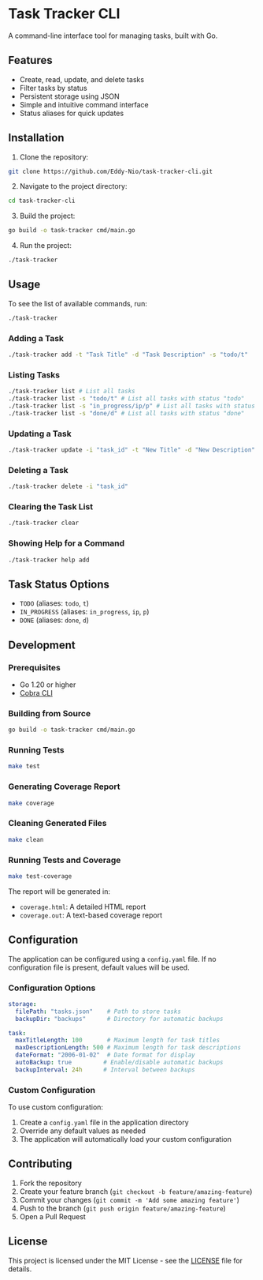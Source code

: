 # Task Tracker CLI

A command-line interface tool for managing tasks, built with Go.

## Features

- Create, read, update, and delete tasks
- Filter tasks by status
- Persistent storage using JSON
- Simple and intuitive command interface
- Status aliases for quick updates

## Installation

1. Clone the repository:

```bash
git clone https://github.com/Eddy-Nio/task-tracker-cli.git
```

2. Navigate to the project directory:

```bash
cd task-tracker-cli
```

3. Build the project:

```bash
go build -o task-tracker cmd/main.go
```

4. Run the project:

```bash
./task-tracker
```

## Usage

To see the list of available commands, run:

```bash
./task-tracker
```
### Adding a Task

```bash
./task-tracker add -t "Task Title" -d "Task Description" -s "todo/t"
```

### Listing Tasks

```bash
./task-tracker list # List all tasks
./task-tracker list -s "todo/t" # List all tasks with status "todo"
./task-tracker list -s "in_progress/ip/p" # List all tasks with status "in_progress"
./task-tracker list -s "done/d" # List all tasks with status "done"
```

### Updating a Task

```bash
./task-tracker update -i "task_id" -t "New Title" -d "New Description" -s "todo/t"
```

### Deleting a Task

```bash
./task-tracker delete -i "task_id"
```

### Clearing the Task List

```bash
./task-tracker clear
```

### Showing Help for a Command

```bash
./task-tracker help add
```
## Task Status Options

- `TODO` (aliases: `todo`, `t`)
- `IN_PROGRESS` (aliases: `in_progress`, `ip`, `p`)
- `DONE` (aliases: `done`, `d`)

## Development

### Prerequisites
- Go 1.20 or higher
- [Cobra CLI](https://github.com/spf13/cobra)

### Building from Source

```bash
go build -o task-tracker cmd/main.go
```

### Running Tests

```bash
make test
```

### Generating Coverage Report

```bash
make coverage
```

### Cleaning Generated Files

```bash
make clean
```

### Running Tests and Coverage

```bash
make test-coverage
```
The report will be generated in:
- `coverage.html`: A detailed HTML report
- `coverage.out`: A text-based coverage report

## Configuration

The application can be configured using a `config.yaml` file. If no configuration file is present, default values will be used.

### Configuration Options

```yaml
storage:
  filePath: "tasks.json"    # Path to store tasks
  backupDir: "backups"      # Directory for automatic backups

task:
  maxTitleLength: 100       # Maximum length for task titles
  maxDescriptionLength: 500 # Maximum length for task descriptions
  dateFormat: "2006-01-02"  # Date format for display
  autoBackup: true         # Enable/disable automatic backups
  backupInterval: 24h      # Interval between backups
```

### Custom Configuration

To use custom configuration:

1. Create a `config.yaml` file in the application directory
2. Override any default values as needed
3. The application will automatically load your custom configuration

## Contributing

1. Fork the repository
2. Create your feature branch (`git checkout -b feature/amazing-feature`)
3. Commit your changes (`git commit -m 'Add some amazing feature'`)
4. Push to the branch (`git push origin feature/amazing-feature`)
5. Open a Pull Request

## License

This project is licensed under the MIT License - see the [LICENSE](LICENSE) file for details.
